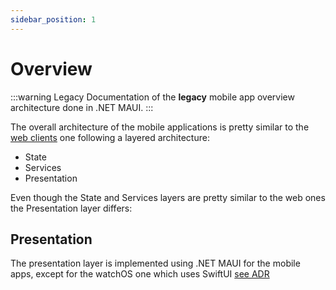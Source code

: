 ```yaml
---
sidebar_position: 1
---
```


# Overview

:::warning Legacy Documentation of the **legacy** mobile app overview architecture done in .NET
MAUI. :::

The overall architecture of the mobile applications is pretty similar to the
[web clients](../clients/overview.md) one following a layered architecture:

- State
- Services
- Presentation

Even though the State and Services layers are pretty similar to the web ones the Presentation layer
differs:

## Presentation

The presentation layer is implemented using .NET MAUI for the mobile apps, except for the watchOS
one which uses SwiftUI [see ADR](../adr/watchOS-use-swift)
